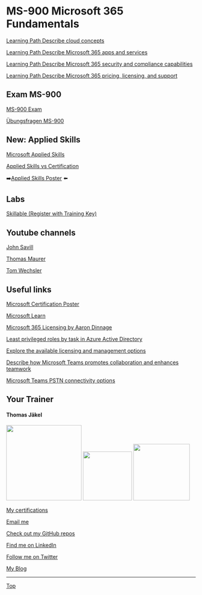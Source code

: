 # MS-900 Microsoft 365 Fundamentals


[Learning Path Describe cloud concepts](https://learn.microsoft.com/en-us/training/paths/microsoft-azure-fundamentals-describe-cloud-concepts/)

[Learning Path Describe Microsoft 365 apps and services](https://learn.microsoft.com/en-us/training/paths/describe-microsoft-365-core-services-concepts/)

[Learning Path Describe Microsoft 365 security and compliance capabilities](https://learn.microsoft.com/en-us/training/paths/m365-security-compliance-capabilities/)

[Learning Path Describe Microsoft 365 pricing, licensing, and support](https://learn.microsoft.com/en-us/training/paths/m365-licensing-service-support/)


## Exam MS-900

[MS-900 Exam](https://learn.microsoft.com/en-us/certifications/microsoft-365-fundamentals/)

[Übungsfragen MS-900](https://learn.microsoft.com/certifications/exams/ms-900/practice/assessment?assessment-type=practice&assessmentId=50)


## New: Applied Skills

[Microsoft Applied Skills](https://learn.microsoft.com/en-us/credentials/)

[Applied Skills vs Certification](https://aka.ms/ChooseYourMicrosoftCredential)

➡️[Applied Skills Poster](https://query.prod.cms.rt.microsoft.com/cms/api/am/binary/RW1c0zC) ⬅️



## Labs

[Skillable (Register with Training Key)](https://brainymotion.learnondemand.net/User/Login)



## Youtube channels
[John Savill](https://www.youtube.com/@NTFAQGuy)

[Thomas Maurer](https://www.youtube.com/@Thomas_Maurer)

[Tom Wechsler](https://www.youtube.com/@tomvideo2brain)


## Useful links

[Microsoft Certification Poster](https://aka.ms/traincertposter)

[Microsoft Learn](https://docs.microsoft.com/en-us/learn/)

[Microsoft 365 Licensing by Aaron Dinnage](https://m365maps.com/)

[Least privileged roles by task in Azure Active Directory](https://learn.microsoft.com/en-us/azure/active-directory/roles/delegate-by-task)

[Explore the available licensing and management options](https://learn.microsoft.com/en-us/training/modules/identify-licensing-options-available-microsoft-365/4-license-management-options)

[Describe how Microsoft Teams promotes collaboration and enhances teamwork](https://learn.microsoft.com/en-us/training/modules/describe-collaboration-solutions-microsoft-365/3-workloads-teams-value-they-provide)

[Microsoft Teams PSTN connectivity options](https://learn.microsoft.com/en-us/microsoftteams/pstn-connectivity)


##  Your Trainer
#### Thomas Jäkel

<img src="https://download69118.blob.core.windows.net/anon/Profilbild.jpg" width="200"/>
<a href="https://www.credly.com/badges/c1fe9e82-60d2-4268-8204-3709479a2bf9/public_url"><img src="https://download69118.blob.core.windows.net/anon/microsoft-certified-trainer-2023-2024.png" width="130"/></a>
<a href="https://www.credly.com/badges/fc4737d8-923a-4d37-8f1a-497c08a7c1ff/public_url"><img src="https://download69118.blob.core.windows.net/anon/AAI-badge.png" width="150"/></a>

[My certifications](https://www.credly.com/users/thomas-jakel)

[Email me](mailto:thomas.jaekel@brainymotion.de?subject=MS-900)

[Check out my GitHub repos](https://github.com/www42)

[Find me on LinkedIn](https://linkedin.com/in/tjkkll)

[Follow me on Twitter](https://twitter.com/tjkkll)

[My Blog](https://blog.az.training)

---

[Top](#ms-900-microsoft-365-fundamentals)